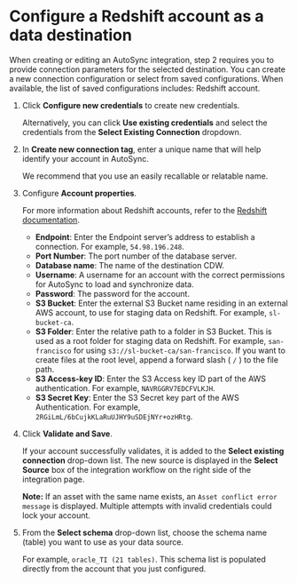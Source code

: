 # Configure a Redshift account as a data destination

When creating or editing an AutoSync integration, step 2 requires you to provide connection parameters for the selected destination. You can create a new connection configuration or select from saved configurations. When available, the list of saved configurations includes: Redshift account.

1.  Click **Configure new credentials** to create new credentials.

    Alternatively, you can click **Use existing credentials** and select the credentials from the **Select Existing Connection** dropdown.

2.  In **Create new connection tag**, enter a unique name that will help identify your account in AutoSync.

    We recommend that you use an easily recallable or relatable name.

3.  Configure **Account properties**.

    For more information about Redshift accounts, refer to the [Redshift documentation](https://docs.aws.amazon.com/redshift/latest/dg/r_CREATE_USER.html).

    -   **Endpoint**: Enter the Endpoint server’s address to establish a connection. For example, `54.98.196.248`.
    -   **Port Number**: The port number of the database server.
    -   **Database name**: The name of the destination CDW.
    -   **Username**: A username for an account with the correct permissions for AutoSync to load and synchronize data.
    -   **Password**: The password for the account.
    -   **S3 Bucket**: Enter the external S3 Bucket name residing in an external AWS account, to use for staging data on Redshift. For example, `sl-bucket-ca`.
    -   **S3 Folder**: Enter the relative path to a folder in S3 Bucket. This is used as a root folder for staging data on Redshift. For example, `san-francisco` for using `s3://sl-bucket-ca/san-francisco`. If you want to create files at the root level, append a forward slash \( `/` \) to the file path.
    -   **S3 Access-key ID**: Enter the S3 Access key ID part of the AWS authentication. For example, `NAVRGGRV7EDCFVLKJH`.
    -   **S3 Secret Key**: Enter the S3 Secret key part of the AWS Authentication. For example, `2RGiLmL/6bCujkKLaRuUJHY9uSDEjNYr+ozHRtg`.
4.  Click **Validate and Save**.

    If your account successfully validates, it is added to the **Select existing connection** drop-down list. The new source is displayed in the **Select Source** box of the integration workflow on the right side of the integration page.

    **Note:** If an asset with the same name exists, an `Asset conflict error message` is displayed. Multiple attempts with invalid credentials could lock your account.

5.  From the **Select schema** drop-down list, choose the schema name \(table\) you want to use as your data source.

    For example, `oracle_TI (21 tables)`. This schema list is populated directly from the account that you just configured.


